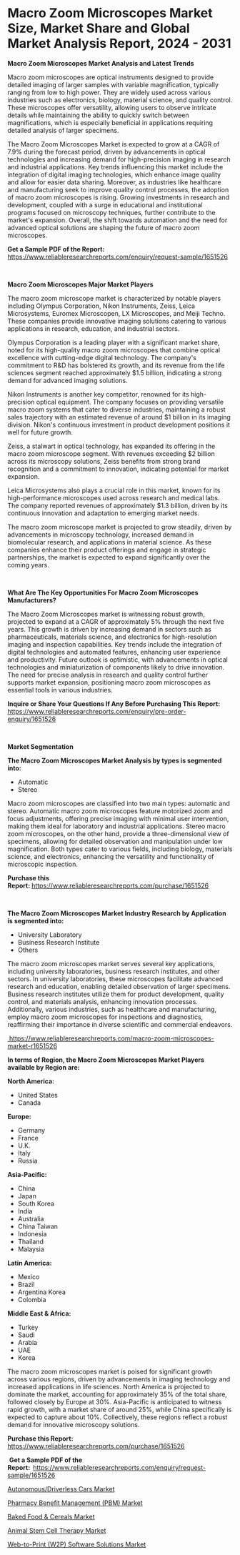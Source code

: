 <p><h1>Macro Zoom Microscopes Market Size, Market Share and Global Market Analysis Report, 2024 - 2031</h1></p><p><strong>Macro Zoom Microscopes Market Analysis and Latest Trends</strong></p>
<p><p>Macro zoom microscopes are optical instruments designed to provide detailed imaging of larger samples with variable magnification, typically ranging from low to high power. They are widely used across various industries such as electronics, biology, material science, and quality control. These microscopes offer versatility, allowing users to observe intricate details while maintaining the ability to quickly switch between magnifications, which is especially beneficial in applications requiring detailed analysis of larger specimens.</p><p>The Macro Zoom Microscopes Market is expected to grow at a CAGR of 7.9% during the forecast period, driven by advancements in optical technologies and increasing demand for high-precision imaging in research and industrial applications. Key trends influencing this market include the integration of digital imaging technologies, which enhance image quality and allow for easier data sharing. Moreover, as industries like healthcare and manufacturing seek to improve quality control processes, the adoption of macro zoom microscopes is rising. Growing investments in research and development, coupled with a surge in educational and institutional programs focused on microscopy techniques, further contribute to the market's expansion. Overall, the shift towards automation and the need for advanced optical solutions are shaping the future of macro zoom microscopes.</p></p>
<p><strong>Get a Sample PDF of the Report:&nbsp;</strong> <a href="https://www.reliableresearchreports.com/enquiry/request-sample/1651526?utm_campaign=1595&utm_medium=2&utm_source=Github&utm_content=ia&utm_term=12102024&utm_id=macro-zoom-microscopes">https://www.reliableresearchreports.com/enquiry/request-sample/1651526</a></p>
<p>&nbsp;</p>
<p><strong>Macro Zoom Microscopes Major Market Players</strong></p>
<p><p>The macro zoom microscope market is characterized by notable players including Olympus Corporation, Nikon Instruments, Zeiss, Leica Microsystems, Euromex Microscopen, LX Microscopes, and Meiji Techno. These companies provide innovative imaging solutions catering to various applications in research, education, and industrial sectors.</p><p>Olympus Corporation is a leading player with a significant market share, noted for its high-quality macro zoom microscopes that combine optical excellence with cutting-edge digital technology. The company's commitment to R&D has bolstered its growth, and its revenue from the life sciences segment reached approximately $1.5 billion, indicating a strong demand for advanced imaging solutions.</p><p>Nikon Instruments is another key competitor, renowned for its high-precision optical equipment. The company focuses on providing versatile macro zoom systems that cater to diverse industries, maintaining a robust sales trajectory with an estimated revenue of around $1 billion in its imaging division. Nikon's continuous investment in product development positions it well for future growth.</p><p>Zeiss, a stalwart in optical technology, has expanded its offering in the macro zoom microscope segment. With revenues exceeding $2 billion across its microscopy solutions, Zeiss benefits from strong brand recognition and a commitment to innovation, indicating potential for market expansion.</p><p>Leica Microsystems also plays a crucial role in this market, known for its high-performance microscopes used across research and medical labs. The company reported revenues of approximately $1.3 billion, driven by its continuous innovation and adaptation to emerging market needs.</p><p>The macro zoom microscope market is projected to grow steadily, driven by advancements in microscopy technology, increased demand in biomolecular research, and applications in material science. As these companies enhance their product offerings and engage in strategic partnerships, the market is expected to expand significantly over the coming years.</p></p>
<p>&nbsp;</p>
<p><strong>What Are The Key Opportunities For Macro Zoom Microscopes Manufacturers?</strong></p>
<p><p>The Macro Zoom Microscopes market is witnessing robust growth, projected to expand at a CAGR of approximately 5% through the next five years. This growth is driven by increasing demand in sectors such as pharmaceuticals, materials science, and electronics for high-resolution imaging and inspection capabilities. Key trends include the integration of digital technologies and automated features, enhancing user experience and productivity. Future outlook is optimistic, with advancements in optical technologies and miniaturization of components likely to drive innovation. The need for precise analysis in research and quality control further supports market expansion, positioning macro zoom microscopes as essential tools in various industries.</p></p>
<p><strong>Inquire or Share Your Questions If Any Before Purchasing This Report:</strong> <a href="https://www.reliableresearchreports.com/enquiry/pre-order-enquiry/1651526?utm_campaign=1595&utm_medium=2&utm_source=Github&utm_content=ia&utm_term=12102024&utm_id=macro-zoom-microscopes">https://www.reliableresearchreports.com/enquiry/pre-order-enquiry/1651526</a></p>
<p>&nbsp;</p>
<p><strong>Market Segmentation</strong></p>
<p><strong>The Macro Zoom Microscopes Market Analysis by types is segmented into:</strong></p>
<p><ul><li>Automatic</li><li>Stereo</li></ul></p>
<p><p>Macro zoom microscopes are classified into two main types: automatic and stereo. Automatic macro zoom microscopes feature motorized zoom and focus adjustments, offering precise imaging with minimal user intervention, making them ideal for laboratory and industrial applications. Stereo macro zoom microscopes, on the other hand, provide a three-dimensional view of specimens, allowing for detailed observation and manipulation under low magnification. Both types cater to various fields, including biology, materials science, and electronics, enhancing the versatility and functionality of microscopic inspection.</p></p>
<p><strong>Purchase this Report:&nbsp;</strong><a href="https://www.reliableresearchreports.com/purchase/1651526?utm_campaign=1595&utm_medium=2&utm_source=Github&utm_content=ia&utm_term=12102024&utm_id=macro-zoom-microscopes">https://www.reliableresearchreports.com/purchase/1651526</a></p>
<p>&nbsp;</p>
<p><strong>The Macro Zoom Microscopes Market Industry Research by Application is segmented into:</strong></p>
<p><ul><li>University Laboratory</li><li>Business Research Institute</li><li>Others</li></ul></p>
<p><p>The macro zoom microscopes market serves several key applications, including university laboratories, business research institutes, and other sectors. In university laboratories, these microscopes facilitate advanced research and education, enabling detailed observation of larger specimens. Business research institutes utilize them for product development, quality control, and materials analysis, enhancing innovation processes. Additionally, various industries, such as healthcare and manufacturing, employ macro zoom microscopes for inspections and diagnostics, reaffirming their importance in diverse scientific and commercial endeavors.</p></p>
<p><a href="https://www.reliableresearchreports.com/macro-zoom-microscopes-market-r1651526?utm_campaign=1595&utm_medium=2&utm_source=Github&utm_content=ia&utm_term=12102024&utm_id=macro-zoom-microscopes">&nbsp;https://www.reliableresearchreports.com/macro-zoom-microscopes-market-r1651526</a></p>
<p><strong>In terms of Region, the Macro Zoom Microscopes Market Players available by Region are:</strong></p>
<p>
    <p> <strong> North America: </strong>
        <ul>
            <li>United States</li>
            <li>Canada</li>
        </ul>
        </p> 
    <p> <strong> Europe: </strong>
        <ul>
            <li>Germany</li>
            <li>France</li>
            <li>U.K.</li>
            <li>Italy</li>
            <li>Russia</li>
        </ul>
        </p> 
    <p> <strong> Asia-Pacific: </strong>
        <ul>
            <li>China</li>
            <li>Japan</li>
            <li>South Korea</li>
            <li>India</li>
            <li>Australia</li>
            <li>China Taiwan</li>
            <li>Indonesia</li>
            <li>Thailand</li>
            <li>Malaysia</li>
        </ul>
        </p> 
    <p> <strong> Latin America: </strong>
        <ul>
            <li>Mexico</li>
            <li>Brazil</li>
            <li>Argentina Korea</li>
            <li>Colombia</li>
        </ul>
        </p> 
    <p> <strong> Middle East & Africa: </strong>
        <ul>
            <li>Turkey</li>
            <li>Saudi</li>
            <li>Arabia</li>
            <li>UAE</li>
            <li>Korea</li>
        </ul>
    </p>
    </p>
<p><p>The macro zoom microscopes market is poised for significant growth across various regions, driven by advancements in imaging technology and increased applications in life sciences. North America is projected to dominate the market, accounting for approximately 35% of the total share, followed closely by Europe at 30%. Asia-Pacific is anticipated to witness rapid growth, with a market share of around 25%, while China specifically is expected to capture about 10%. Collectively, these regions reflect a robust demand for innovative microscopy solutions.</p></p>
<p><strong>Purchase this Report: </strong><a href="https://www.reliableresearchreports.com/purchase/1651526?utm_campaign=1595&utm_medium=2&utm_source=Github&utm_content=ia&utm_term=12102024&utm_id=macro-zoom-microscopes">https://www.reliableresearchreports.com/purchase/1651526</a></p>
<p>&nbsp;<strong>Get a Sample PDF of the Report:&nbsp;&nbsp;</strong><a href="https://www.reliableresearchreports.com/enquiry/request-sample/1651526?utm_campaign=1595&utm_medium=2&utm_source=Github&utm_content=ia&utm_term=12102024&utm_id=macro-zoom-microscopes">https://www.reliableresearchreports.com/enquiry/request-sample/1651526</a></p>
<p><strong></strong></p>
<p><p><a href="https://github.com/Krish2023na/Market-Research-Report-List-6/blob/main/autonomousdriverless-cars-market.md?utm_campaign=1595&utm_medium=2&utm_source=Github&utm_content=ia&utm_term=12102024&utm_id=macro-zoom-microscopes">Autonomous/Driverless Cars Market</a></p><p><a href="https://www.linkedin.com/pulse/global-pharmacy-benefit-management-pbm-market-sector-types-gav6e?utm_campaign=1595&utm_medium=2&utm_source=Github&utm_content=ia&utm_term=12102024&utm_id=macro-zoom-microscopes">Pharmacy Benefit Management (PBM) Market</a></p><p><a href="https://github.com/bmorecock/Market-Research-Report-List-5/blob/main/baked-food-cereals-market.md?utm_campaign=1595&utm_medium=2&utm_source=Github&utm_content=ia&utm_term=12102024&utm_id=macro-zoom-microscopes">Baked Food & Cereals Market</a></p><p><a href="https://www.linkedin.com/pulse/animal-stem-cell-therapy-market-indicators-size-regional-breakdown-jrcnf?utm_campaign=1595&utm_medium=2&utm_source=Github&utm_content=ia&utm_term=12102024&utm_id=macro-zoom-microscopes">Animal Stem Cell Therapy Market</a></p><p><a href="https://www.linkedin.com/pulse/web-to-print-w2p-software-solutions-market-refracting-trends-sqj6e?utm_campaign=1595&utm_medium=2&utm_source=Github&utm_content=ia&utm_term=12102024&utm_id=macro-zoom-microscopes">Web-to-Print (W2P) Software Solutions Market</a></p></p>